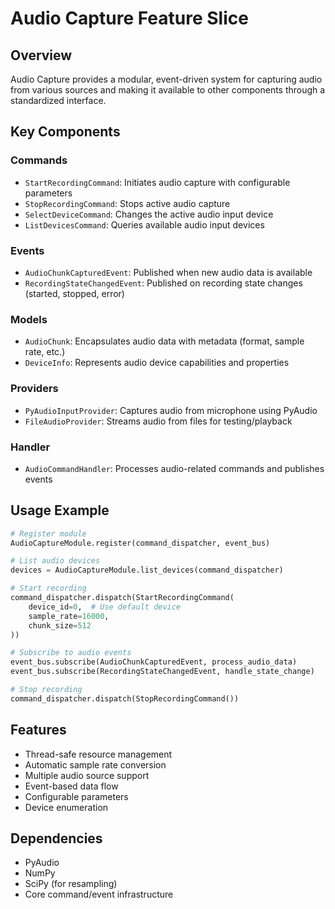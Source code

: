# Audio Capture Feature Slice

## Overview
Audio Capture provides a modular, event-driven system for capturing audio from various sources and making it available to other components through a standardized interface.

## Key Components

### Commands
- `StartRecordingCommand`: Initiates audio capture with configurable parameters
- `StopRecordingCommand`: Stops active audio capture
- `SelectDeviceCommand`: Changes the active audio input device
- `ListDevicesCommand`: Queries available audio input devices

### Events
- `AudioChunkCapturedEvent`: Published when new audio data is available
- `RecordingStateChangedEvent`: Published on recording state changes (started, stopped, error)

### Models
- `AudioChunk`: Encapsulates audio data with metadata (format, sample rate, etc.)
- `DeviceInfo`: Represents audio device capabilities and properties

### Providers
- `PyAudioInputProvider`: Captures audio from microphone using PyAudio
- `FileAudioProvider`: Streams audio from files for testing/playback

### Handler
- `AudioCommandHandler`: Processes audio-related commands and publishes events

## Usage Example

```python
# Register module
AudioCaptureModule.register(command_dispatcher, event_bus)

# List audio devices
devices = AudioCaptureModule.list_devices(command_dispatcher)

# Start recording
command_dispatcher.dispatch(StartRecordingCommand(
    device_id=0,  # Use default device
    sample_rate=16000,
    chunk_size=512
))

# Subscribe to audio events
event_bus.subscribe(AudioChunkCapturedEvent, process_audio_data)
event_bus.subscribe(RecordingStateChangedEvent, handle_state_change)

# Stop recording
command_dispatcher.dispatch(StopRecordingCommand())
```

## Features
- Thread-safe resource management
- Automatic sample rate conversion
- Multiple audio source support
- Event-based data flow
- Configurable parameters
- Device enumeration

## Dependencies
- PyAudio
- NumPy
- SciPy (for resampling)
- Core command/event infrastructure